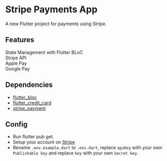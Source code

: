 # Stripe Payments App

A new Flutter project for payments using Stripe.

## Features

State Management with Flutter BLoC <br />
Stripe API <br />
Apple Pay <br />
Google Pay
  
## Dependencies

- [flutter_bloc](https://pub.dev/packages/flutter_bloc)
- [flutter_credit_card](https://flutter.dev/docs/cookbook)
- [stripe_payment](https://pub.dev/packages/stripe_payment)

## Config
- Run flutter pub get.
- Setup your account on [Stripe](https://stripe.com/)
- Rename `.env.example.dart` to `.env.dart`, replace `apiKey` with your own `Publishable key` and replace `key` with your own `Secret key`.
